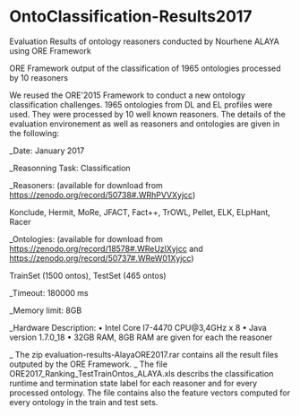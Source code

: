 # OntoClassification-Results2017
Evaluation Results of ontology reasoners conducted by Nourhene ALAYA using ORE Framework

ORE Framework output of the classification of 1965 ontologies processed by 10 reasoners

We reused the ORE'2015 Framework to conduct a new ontology classification challenges. 1965 ontologies from DL and EL profiles were used. 
They were processed by 10 well known reasoners. The details of the evaluation environement as well as reasoners and ontologies are given in the following:

_Date: January 2017

_Reasonning Task: Classification

_Reasoners: (available for download from https://zenodo.org/record/50738#.WRhPVVXyjcc)

Konclude, Hermit, MoRe, JFACT, Fact++, TrOWL, Pellet, ELK, ELpHant, Racer

_Ontologies: (available for download from https://zenodo.org/record/18578#.WReUzlXyjcc  and https://zenodo.org/record/50737#.WReW01Xyjcc)

TrainSet (1500 ontos), TestSet (465 ontos)

_Timeout: 180000 ms

_Memory limit: 8GB

_Hardware Description: • Intel Core I7-4470 CPU@3,4GHz x 8 • Java version 1.7.0_18 • 32GB RAM, 8GB RAM are given for each the reasoner

_ The zip evaluation-results-AlayaORE2017.rar contains all the result files outputed by the ORE Framework.
_ The file ORE2017_Ranking_TestTrainOntos_ALAYA.xls describs the classification runtime and termination state label for each reasoner 
and for every processed ontology. The file contains also the feature vectors computed for every ontology in the train and test sets.
